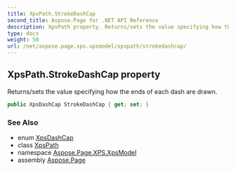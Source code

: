 ```yaml
---
title: XpsPath.StrokeDashCap
second_title: Aspose.Page for .NET API Reference
description: XpsPath property. Returns/sets the value specifying how the ends of each dash are drawn
type: docs
weight: 50
url: /net/aspose.page.xps.xpsmodel/xpspath/strokedashcap/
---
```

## XpsPath.StrokeDashCap property

Returns/sets the value specifying how the ends of each dash are drawn.

```csharp
public XpsDashCap StrokeDashCap { get; set; }
```

### See Also

* enum [XpsDashCap](../../xpsdashcap/)
* class [XpsPath](../)
* namespace [Aspose.Page.XPS.XpsModel](../../xpspath/)
* assembly [Aspose.Page](../../../)


